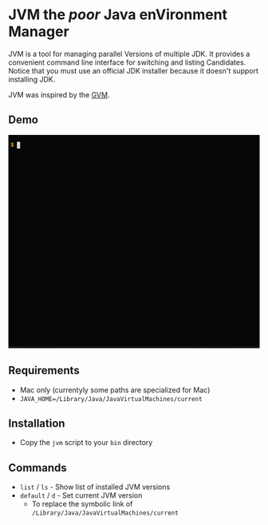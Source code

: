 # JVM the *poor* Java enVironment Manager

JVM is a tool for managing parallel Versions of multiple JDK.
It provides a convenient command line interface for switching and listing Candidates.
Notice that you must use an official JDK installer because it doesn't support installing JDK.

JVM was inspired by the [GVM](http://gvmtool.net/).


## Demo

![demo](./jvm-demo.gif)


## Requirements

* Mac only (currentyly some paths are specialized for Mac)
* `JAVA_HOME=/Library/Java/JavaVirtualMachines/current`


## Installation

* Copy the `jvm` script to your `bin` directory


## Commands

* `list` / `ls` - Show list of installed JVM versions
* `default` / `d` - Set current JVM version
    - To replace the symbolic link of `/Library/Java/JavaVirtualMachines/current`
